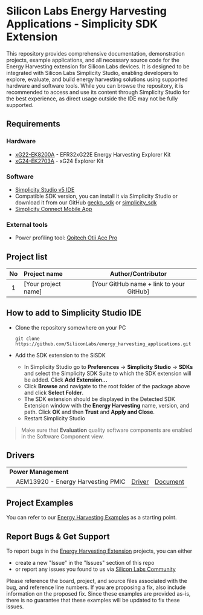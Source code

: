 # Silicon Labs Energy Harvesting Applications - Simplicity SDK Extension #

This repository provides comprehensive documentation, demonstration projects, example applications, and all necessary source code for the Energy Harvesting extension for Silicon Labs devices. It is designed to be integrated with Silicon Labs Simplicity Studio, enabling developers to explore, evaluate, and build energy harvesting solutions using supported hardware and software tools. While you can browse the repository, it is recommended to access and use its content through Simplicity Studio for the best experience, as direct usage outside the IDE may not be fully supported.

## Requirements ##

### Hardware ###

- [xG22-EK8200A](https://www.silabs.com/development-tools/wireless/efr32xg22e-energy-harvesting-explorer-kit?tab=overview) - EFR32xG22E Energy Harvesting Explorer Kit
- [xG24-EK2703A](https://www.silabs.com/development-tools/wireless/efr32xg24-explorer-kit?tab=overview) - xG24 Explorer Kit

### Software ###

- [Simplicity Studio v5 IDE](https://www.silabs.com/developers/simplicity-studio)
- Compatible SDK version, you can install it via Simplicity Studio or download it from our GitHub [gecko_sdk](https://github.com/SiliconLabs/gecko_sdk) or [simplicity_sdk](https://github.com/SiliconLabs/simplicity_sdk)
- [Simplicity Connect Mobile App](https://www.silabs.com/developer-tools/simplicity-connect-mobile-app)

### External tools ###

- Power profiling tool: [Qoitech Otii Ace Pro](https://www.qoitech.com/otii-ace/)

## Project list ##

| No | Project name | Author/Contributor |
|:--:|:-------------|:---------------:|
| 1  |[Your project name] | [Your GitHub name + link to your GitHub] |

## How to add to Simplicity Studio IDE ##

- Clone the repository somewhere on your PC

  `git clone https://github.com/SiliconLabs/energy_harvesting_applications.git`

- Add the SDK extension to the SiSDK

  - In Simplicity Studio go to **Preferences** → **Simplicity Studio** → **SDKs** and select the Simplicity SDK Suite to which the SDK extension will be added. Click **Add Extension…**
  - Click **Browse** and navigate to the root folder of the package above and click **Select Folder**.
  - The SDK extension should be displayed in the Detected SDK Extension window with the **Energy Harvesting** name, version, and path. Click **OK** and then **Trust** and **Apply and Close**.
  - Restart Simplicity Studio

> Make sure that **Evaluation** quality software components are enabled in the Software Component view.

## Drivers ##

<table>
    <tbody>
        <tr>
            <td colspan="3" align="left"><b>Power Management</b></td>
        </tr>
      <tr></tr>
        <tr>
            <td>&nbsp;&nbsp;&nbsp;&nbsp;AEM13920 - Energy Harvesting PMIC</td>
            <td>
                <a href="./driver/public/aem13920/">Driver</a>
            </td>
            <td>
                <a href="./driver/docs/AEM13920.md">Document</a>
            </td>
        </tr>
    </tbody>
</table>

## Project Examples ##

You can refer to our [Energy Harvesting Examples](https://github.com/SiliconLabs/energy_harvesting_applications) as a starting point.

## Report Bugs & Get Support ##

To report bugs in the [Energy Harvesting Extension](https://github.com/SiliconLabs/energy_harvesting_applications) projects, you can either

- create a new "Issue" in the "Issues" section of this repo
- or report any issues you found to us via [Silicon Labs Community](https://www.silabs.com/community)

Please reference the board, project, and source files associated with the bug, and reference line numbers. If you are proposing a fix, also include information on the proposed fix. Since these examples are provided as-is, there is no guarantee that these examples will be updated to fix these issues.